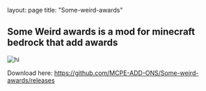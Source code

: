 layout: page
title: "Some-weird-awards"

## Some Weird awards is a mod for minecraft bedrock that add awards

<img src="https://user-images.githubusercontent.com/58362788/90771464-84376100-e31d-11ea-9885-b06e1081c93d.png" alt="hi" class="inline"/>

Download here: https://github.com/MCPE-ADD-ONS/Some-weird-awards/releases

